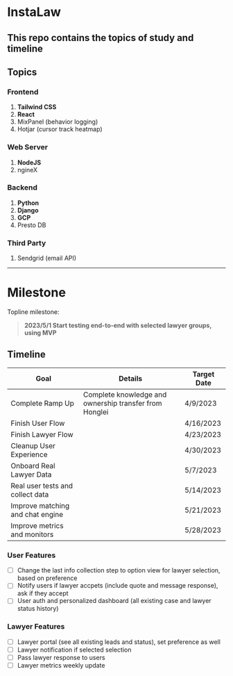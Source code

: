 # InstaLaw

This repo contains the topics of study and timeline
---
## Topics
### Frontend
1. **Tailwind CSS**
2. **React**
3. MixPanel (behavior logging)
4. Hotjar (cursor track heatmap)
### Web Server
1. **NodeJS**
2. ngineX
### Backend
1. **Python**
2. **Django**
3. **GCP**
4. Presto DB
### Third Party
1. Sendgrid (email API)
---
# Milestone
Topline milestone:
> **2023/5/1 Start testing end-to-end with selected lawyer groups, using MVP**
## Timeline
| Goal                             | Details                                                | Target Date |
|----------------------------------|--------------------------------------------------------|-------------|
| Complete Ramp Up                 | Complete knowledge and ownership transfer from Honglei | 4/9/2023    |
| Finish User Flow                 |                                                        | 4/16/2023   |
| Finish Lawyer Flow               |                                                        | 4/23/2023   |
| Cleanup User Experience          |                                                        | 4/30/2023   |
| Onboard Real Lawyer Data         |                                                        | 5/7/2023    |
| Real user tests and collect data |                                                        | 5/14/2023   |
| Improve matching and chat engine |                                                        | 5/21/2023   |
| Improve metrics and monitors     |                                                        | 5/28/2023   |
### User Features
- [ ] Change the last info collection step to option view for lawyer selection, based on preference
- [ ] Notify users if lawyer accpets (include quote and message response), ask if they accept
- [ ] User auth and personalized dashboard (all existing case and lawyer status history)
### Lawyer Features
- [ ] Lawyer portal (see all existing leads and status), set preference as well
- [ ] Lawyer notification if selected selection
- [ ] Pass lawyer response to users
- [ ] Lawyer metrics weekly update
